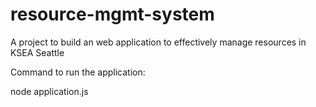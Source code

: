 # resource-mgmt-system
A project to build an web application to effectively manage resources in KSEA Seattle

Command to run the application:

node application.js